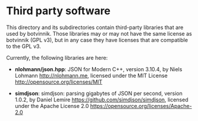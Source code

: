 # Third party software

This directory and its subdirectories contain third-party libraries that are
used by botvinnik. Those libraries may or may not have the same license as
botvinnik (GPL v3), but in any case they have licenses that are compatible to
the GPL v3.

Currently, the following libraries are here:

* **nlohmann/json.hpp**: JSON for Modern C++, version 3.10.4,
  by Niels Lohmann <http://nlohmann.me>,
  licensed under the MIT License <http://opensource.org/licenses/MIT>

* **simdjson**: simdjson: parsing gigabytes of JSON per second, version 1.0.2,
  by Daniel Lemire <https://github.com/simdjson/simdjson>,
  licensed under the Apache License 2.0 <https://opensource.org/licenses/Apache-2.0>
